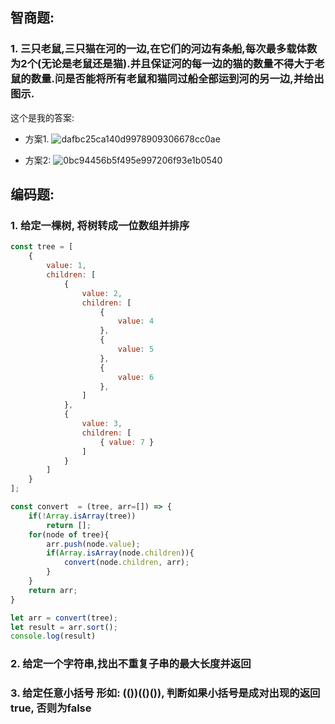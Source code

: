 
## 智商题:
### 1. 三只老鼠,三只猫在河的一边,在它们的河边有条船,每次最多载体数为2个(无论是老鼠还是猫).并且保证河的每一边的猫的数量不得大于老鼠的数量.问是否能将所有老鼠和猫同过船全部运到河的另一边,并给出图示.
这个是我的答案:
- 方案1.
![dafbc25ca140d9978909306678cc0ae](https://user-images.githubusercontent.com/10356819/212245464-ccb23416-6e7e-4cf1-8b26-661d02a121e6.jpg)

- 方案2:
![0bc94456b5f495e997206f93e1b0540](https://user-images.githubusercontent.com/10356819/212245517-687ccfa1-72d8-4263-90ee-801b3c72715f.jpg)


## 编码题:
### 1. 给定一棵树, 将树转成一位数组并排序

```js
const tree = [
    {
        value: 1,
        children: [
            {
                value: 2,
                children: [
                    {
                        value: 4
                    },
                    {
                        value: 5
                    },
                    {
                        value: 6
                    },
                ]
            },
            {
                value: 3,
                children: [
                    { value: 7 }
                ]
            }
        ]
    }
];

const convert  = (tree, arr=[]) => {
    if(!Array.isArray(tree))
        return [];
    for(node of tree){
        arr.push(node.value);
        if(Array.isArray(node.children)){
            convert(node.children, arr);
        }
    }
    return arr;
}

let arr = convert(tree);
let result = arr.sort();
console.log(result)
```

### 2. 给定一个字符串,找出不重复子串的最大长度并返回


### 3. 给定任意小括号 形如: (())(()()), 判断如果小括号是成对出现的返回true, 否则为false





